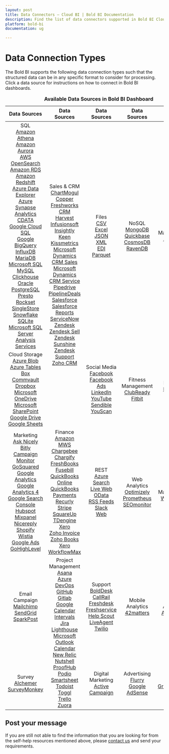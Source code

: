 ```yaml
---
layout: post
title: Data Connectors – Cloud BI | Bold BI Documentation
description: Find the list of data connectors supported in Bold BI Cloud. It includes files, databases, web-based data sources and more.
platform: bold-bi
documentation: ug

---
```


# Data Connection Types

The Bold BI supports the following data connection types such that the structured data can be in any specific format to consider for processing. Click a data source for instructions on how to connect in Bold BI dashboards.

<meta charset="utf-8"/>
<table>
  <caption style="font-size: 16px; font-weight: bold">
    Available Data Sources in Bold BI Dashboard
  </caption>
  <thead>
    <tr>
      <th scope="col">Data Sources</th>
      <th scope="col">Data Sources</th>
      <th scope="col">Data Sources</th>
      <th scope="col">Data Sources</th>
	  <th scope="col">Data Sources</th>
    </tr>
  </thead>
  <tbody>
    <tr>
        <td align="center">SQL
		    <br> <a href="/working-with-data-sources/data-connectors/amazon-athena/"> Amazon Athena</a>
            <br> <a href="/working-with-data-sources/data-connectors/amazon-aurora/"> Amazon Aurora</a>
            <br> <a href="/working-with-data-sources/data-connectors/aws-opensearch/"> AWS OpenSearch</a>  
            <br> <a href="/working-with-data-sources/data-connectors/amazon-rds/"> Amazon RDS</a>
            <br> <a href="/working-with-data-sources/data-connectors/amazon-redshift/"> Amazon Redshift</a>
            <br> <a href="/working-with-data-sources/data-connectors/azure-data-explorer/"> Azure Data Explorer</a>
            <br> <a href="/working-with-data-sources/data-connectors/azure-synapse-analytics/"> Azure Synapse Analytics</a>
            <br> <a href="/working-with-data-sources/data-connectors/cdata/"> CDATA</a>
            <br> <a href="/working-with-data-sources/data-connectors/google-cloud-sql/"> Google Cloud SQL</a>
            <br> <a href="/working-with-data-sources/data-connectors/google-bigquery/"> Google BigQuery</a>
            <br> <a href="/working-with-data-sources/data-connectors/influxdb/"> InfluxDB</a>
            <br> <a href="/working-with-data-sources/data-connectors/mariadb/"> MariaDB</a>
            <br> <a href="/working-with-data-sources/data-connectors/sql-data-source/"> Microsoft SQL</a>
            <br> <a href="/working-with-data-sources/data-connectors/mysql/"> MySQL</a>
            <br> <a href="/working-with-data-sources/data-connectors/clickhouse/"> Clickhouse</a>
            <br> <a href="/working-with-data-sources/data-connectors/oracle/"> Oracle</a>
            <br> <a href="/working-with-data-sources/data-connectors/postgresql/"> PostgreSQL</a>
            <br> <a href="/working-with-data-sources/data-connectors/presto/"> Presto</a>
			<br> <a href="/working-with-data-sources/data-connectors/rockset/"> Rockset</a>
            <br> <a href="/working-with-data-sources/data-connectors/single-store/"> SingleStore</a>
            <br> <a href="/working-with-data-sources/data-connectors/snowflake/"> Snowflake</a>
            <br> <a href="/working-with-data-sources/data-connectors/sqlite/"> SQLite</a>  
            <br> <a href="/working-with-data-sources/data-connectors/ssas/"> Microsoft SQL Server Analysis Services</a>	
        </td>
        <td align="center" rowspan="2">Sales & CRM
            <br> <a href="/working-with-data-sources/data-connectors/chart-mogul/"> ChartMogul</a>
            <br> <a href="/working-with-data-sources/data-connectors/copper/"> Copper</a>
            <br> <a href="/working-with-data-sources/data-connectors/freshworks-crm/"> Freshworks CRM</a>
            <br> <a href="/working-with-data-sources/data-connectors/harvest/"> Harvest</a>
            <br> <a href="/working-with-data-sources/data-connectors/infusionsoft/"> Infusionsoft</a>
            <br> <a href="/working-with-data-sources/data-connectors/insightly/"> Insightly</a>
            <br> <a href="/working-with-data-sources/data-connectors/keen/"> Keen</a>
            <br> <a href="/working-with-data-sources/data-connectors/kissmetrics/"> Kissmetrics</a>
            <br> <a href="/working-with-data-sources/data-connectors/microsoft-dynamics-crm/"> Microsoft Dynamics CRM Sales</a>
            <br> <a href="/working-with-data-sources/data-connectors/microsoft-dynamics-crm/"> Microsoft Dynamics CRM Service</a>
            <br> <a href="/working-with-data-sources/data-connectors/pipedrive/"> Pipedrive</a>
            <br> <a href="/working-with-data-sources/data-connectors/pipeline-deals/"> PipelineDeals</a>
            <br> <a href="/working-with-data-sources/data-connectors/salesforce/"> Salesforce</a>
            <br> <a href="/working-with-data-sources/data-connectors/salesforce-reports/"> Salesforce Reports</a>
            <br> <a href="/working-with-data-sources/data-connectors/servicenow/"> ServiceNow</a>
            <br> <a href="/working-with-data-sources/data-connectors/zendesk/"> Zendesk</a>
            <br> <a href="/working-with-data-sources/data-connectors/zendesk-sell/"> Zendesk Sell</a>
			<br> <a href="/working-with-data-sources/data-connectors/zendesk-sunshine/"> Zendesk Sunshine</a>
			<br> <a href="/working-with-data-sources/data-connectors/zendesk-support/"> Zendesk Support</a>
            <br> <a href="/working-with-data-sources/data-connectors/zohocrm/"> Zoho CRM</a>
        </td>
        <td align="center">Files
            <br> <a href="/working-with-data-sources/data-connectors/files/"> CSV</a>
            <br> <a href="/working-with-data-sources/data-connectors/excel/"> Excel</a>
            <br> <a href="/working-with-data-sources/data-connectors/files/"> JSON</a>
            <br> <a href="/working-with-data-sources/data-connectors/files/"> XML</a>
            <br> <a href="/working-with-data-sources/data-connectors/edi/"> EDI</a>
            <br> <a href="/working-with-data-sources/data-connectors/parquet/"> Parquet</a>
        </td>
        <td align="center">NoSQL
            <br> <a href="/working-with-data-sources/data-connectors/mongodb/"> MongoDB</a>
			<br> <a href="/working-with-data-sources/data-connectors/quickbase/"> Quickbase</a>
            <br> <a href="/working-with-data-sources/data-connectors/cosmosdb/"> CosmosDB</a>
            <br> <a href="/working-with-data-sources/data-connectors/ravendb/"> RavenDB</a>
        </td>
		<td align="center">Management
            <br> <a href="/working-with-data-sources/data-connectors/appfolio/"> AppFolio</a>
        </td>
    </tr>
    <tr>
        <td align="center">Cloud Storage
            <br> <a href="/working-with-data-sources/data-connectors/azure-blob/"> Azure Blob</a>
			<br> <a href="/working-with-data-sources/data-connectors/azure-tables/"> Azure Tables</a>
            <br> <a href="/working-with-data-sources/data-connectors/box/"> Box</a>
			<br> <a href="/working-with-data-sources/data-connectors/commvault/"> Commvault</a>
            <br> <a href="/working-with-data-sources/data-connectors/dropbox/"> Dropbox</a>
            <br> <a href="/working-with-data-sources/data-connectors/ms-one-drive/"> Microsoft OneDrive</a>
            <br> <a href="/working-with-data-sources/data-connectors/ms-sharepoint/"> Microsoft SharePoint</a>
            <br> <a href="/working-with-data-sources/data-connectors/google-drive/"> Google Drive</a>
			<br> <a href="/working-with-data-sources/data-connectors/google-sheets/"> Google Sheets</a>
        </td>
        <td align="center">Social Media            
			<br> <a href="/working-with-data-sources/data-connectors/facebook/"> Facebook</a>
			<br> <a href="/working-with-data-sources/data-connectors/facebook-ads/"> Facebook Ads</a>
            <br> <a href="/working-with-data-sources/data-connectors/linkedin/"> LinkedIn</a>
            <br> <a href="/working-with-data-sources/data-connectors/youtube/"> YouTube</a>
			<br> <a href="/working-with-data-sources/data-connectors/sendible/"> Sendible</a>
            <br> <a href="/working-with-data-sources/data-connectors/youscan/">YouScan</a>
        </td>
		<td align="center">Fitness Management
            <br> <a href="/working-with-data-sources/data-connectors/clubready/"> ClubReady</a>
             <br> <a href="/working-with-data-sources/data-connectors/fitbit/"> Fitbit</a>
        </td>
		<td align="center">Learning
            <br> <a href="/working-with-data-sources/data-connectors/lessonly/"> Lessonly</a>
            <br> <a href="/working-with-data-sources/data-connectors/alma/"> Alma</a>
        </td>
    </tr>
    <tr>
        <td align="center">Marketing
            <br> <a href="/working-with-data-sources/data-connectors/ask-nicely/"> Ask Nicely</a>
            <br> <a href="/working-with-data-sources/data-connectors/bitly/"> Bitly</a>
            <br> <a href="/working-with-data-sources/data-connectors/campaign-monitor/"> Campaign Monitor</a>
            <br> <a href="/working-with-data-sources/data-connectors/go-squared/"> GoSquared</a>
            <br> <a href="/working-with-data-sources/data-connectors/google-analytics/"> Google Analytics</a>
            <br> <a href="/working-with-data-sources/data-connectors/google-analytics-4/"> Google Analytics 4</a>
            <br> <a href="/working-with-data-sources/data-connectors/google-search-console/"> Google Search Console</a>
			<br> <a href="/working-with-data-sources/data-connectors/hubspot/"> Hubspot</a>
            <br> <a href="/working-with-data-sources/data-connectors/mix-panel/"> Mixpanel</a>
            <br> <a href="/working-with-data-sources/data-connectors/nicereply/"> Nicereply</a>
			<br> <a href="/working-with-data-sources/data-connectors/shopify/"> Shopify</a>
            <br> <a href="/working-with-data-sources/data-connectors/wistia/"> Wistia</a>
			<br> <a href="/working-with-data-sources/data-connectors/google-ads/"> Google Ads</a>
            <br> <a href="/working-with-data-sources/data-connectors/gohighlevel/"> GoHighLevel</a>
        </td>
        <td align="center">Finance
		    <br> <a href="/working-with-data-sources/data-connectors/amazon-mws/"> Amazon MWS</a>
            <br> <a href="/working-with-data-sources/data-connectors/chargebee/"> Chargebee</a>
            <br> <a href="/working-with-data-sources/data-connectors/chargify/"> Chargify</a>
            <br> <a href="/working-with-data-sources/data-connectors/freshbooks/"> FreshBooks</a>
            <br> <a href="/working-with-data-sources/data-connectors/fusebill/"> Fusebill</a>
			<br> <a href="/working-with-data-sources/data-connectors/quickbooks-online/"> QuickBooks Online</a>
			<br> <a href="/working-with-data-sources/data-connectors/quickbooks-payments/"> QuickBooks Payments</a>
            <br> <a href="/working-with-data-sources/data-connectors/recurly/"> Recurly</a>
            <br> <a href="/working-with-data-sources/data-connectors/stripe/"> Stripe</a>
			<br> <a href="/working-with-data-sources/data-connectors/squareup/"> SquareUp</a>
			<br> <a href="/working-with-data-sources/data-connectors/tdengine/"> TDengine</a>
			<br> <a href="/working-with-data-sources/data-connectors/xero/"> Xero</a>
			<br> <a href="/working-with-data-sources/data-connectors/zoho-invoice/"> Zoho Invoice</a>
            <br> <a href="/working-with-data-sources/data-connectors/zoho-books/"> Zoho Books</a>
            <br> <a href="/working-with-data-sources/data-connectors/xero-workflowmax/"> Xero WorkflowMax</a>
        </td>
        <td align="center">REST
		    <br> <a href="/working-with-data-sources/data-connectors/azure-search/"> Azure Search</a>
			<br> <a href="/working-with-data-sources/data-connectors/live-web/"> Live Web</a>
            <br> <a href="/working-with-data-sources/data-connectors/odata/"> OData</a>
            <br> <a href="/working-with-data-sources/data-connectors/rss-feeds/"> RSS Feeds</a>
			<br> <a href="/working-with-data-sources/data-connectors/slack/"> Slack</a>
            <br> <a href="/working-with-data-sources/data-connectors/web/"> Web</a>
        </td>
        <td align="center">Web Analytics
            <br> <a href="/working-with-data-sources/data-connectors/optimizely/"> Optimizely</a>
			<br> <a href="/working-with-data-sources/data-connectors/prometheus/"> Prometheus</a>
            <br> <a href="/working-with-data-sources/data-connectors/seomonitor/"> SEOmonitor</a>
        </td>
		<td align="center">Web Management
            <br> <a href="/working-with-data-sources/data-connectors/wordpress/"> WordPress</a>
        </td>
    </tr>
    <tr>
        <td align="center">Email Campaign
            <br> <a href="/working-with-data-sources/data-connectors/mailchimp/"> Mailchimp</a>
            <br> <a href="/working-with-data-sources/data-connectors/send-grid/"> SendGrid</a>
            <br> <a href="/working-with-data-sources/data-connectors/sparkpost/"> SparkPost</a>
        </td>
        <td align="center" rowspan="2">Project Management
            <br> <a href="/working-with-data-sources/data-connectors/asana/"> Asana</a>
            <br> <a href="/working-with-data-sources/data-connectors/azure-devops/"> Azure DevOps</a>
            <br> <a href="/working-with-data-sources/data-connectors/github/"> GitHub</a>
            <br> <a href="/working-with-data-sources/data-connectors/gitlab/"> Gitlab</a>
            <br> <a href="/working-with-data-sources/data-connectors/google-calendar/"> Google Calendar</a>
            <br> <a href="/working-with-data-sources/data-connectors/intervals/"> Intervals</a>
            <br> <a href="/working-with-data-sources/data-connectors/jira/"> Jira</a>
            <br> <a href="/working-with-data-sources/data-connectors/lighthouse/"> Lighthouse</a>
            <br> <a href="/working-with-data-sources/data-connectors/outlook-calendar/"> Microsoft Outlook Calendar</a>
            <br> <a href="/working-with-data-sources/data-connectors/new-relic/"> New Relic</a>
			<br> <a href="/working-with-data-sources/data-connectors/nutshell/"> Nutshell</a>
			<br> <a href="/working-with-data-sources/data-connectors/proofhub/"> ProofHub</a>
			<br> <a href="/working-with-data-sources/data-connectors/podio/"> Podio</a>
            <br> <a href="/working-with-data-sources/data-connectors/smartsheet/"> Smartsheet</a>
            <br> <a href="/working-with-data-sources/data-connectors/todoist/"> Todoist</a>
            <br> <a href="/working-with-data-sources/data-connectors/toggl/"> Toggl</a>
			<br> <a href="/working-with-data-sources/data-connectors/trello/"> Trello</a>
			<br> <a href="/working-with-data-sources/data-connectors/zuora/"> Zuora</a>
        </td>
        <td align="center">Support
            <br> <a href="/working-with-data-sources/data-connectors/bolddesk/"> BoldDesk</a>
            <br> <a href="/working-with-data-sources/data-connectors/callrail/"> CallRail</a>
            <br> <a href="/working-with-data-sources/data-connectors/freshdesk/"> Freshdesk</a>
            <br> <a href="/working-with-data-sources/data-connectors/freshservice/"> Freshservice</a>
            <br> <a href="/working-with-data-sources/data-connectors/help-scout/"> Help Scout</a>
            <br> <a href="/working-with-data-sources/data-connectors/live-agent/"> LiveAgent</a>
            <br> <a href="/working-with-data-sources/data-connectors/twilio/"> Twilio</a>
        </td>
        <td align="center">Mobile Analytics
            <br> <a href="/working-with-data-sources/data-connectors/42matters/"> 42matters</a>
        </td>
		<td align="center">App Analytics
            <br> <a href="/working-with-data-sources/data-connectors/app-annie/"> App Annie</a>
        </td>
    </tr>
    <tr>
        <td align="center">Survey
            <br> <a href="/working-with-data-sources/data-connectors/alchemer/"> Alchemer</a>
			<br> <a href="/working-with-data-sources/data-connectors/surveymonkey/"> SurveyMonkey</a>
        </td>
        <td align="center">Digital Marketing
            <br> <a href="/working-with-data-sources/data-connectors/activecampaign/"> Active Campaign</a>
        </td>
        <td align="center">Advertising
            <br> <a href="/working-with-data-sources/data-connectors/flurry/"> Flurry</a>
			<br> <a href="/working-with-data-sources/data-connectors/google-adsense/"> Google AdSense</a>
        </td>
		<td align="center"> Forms
            <br> <a href="/working-with-data-sources/data-connectors/gravity-forms/"> GravityForms</a>
        </td>
    </tr>
  </tbody>
</table>

## Post your message
If you are still not able to find the information that you are looking for from the self-help resources mentioned above, please <a href="https://www.boldbi.com/support" target="_blank">contact us</a> and send your requirements.